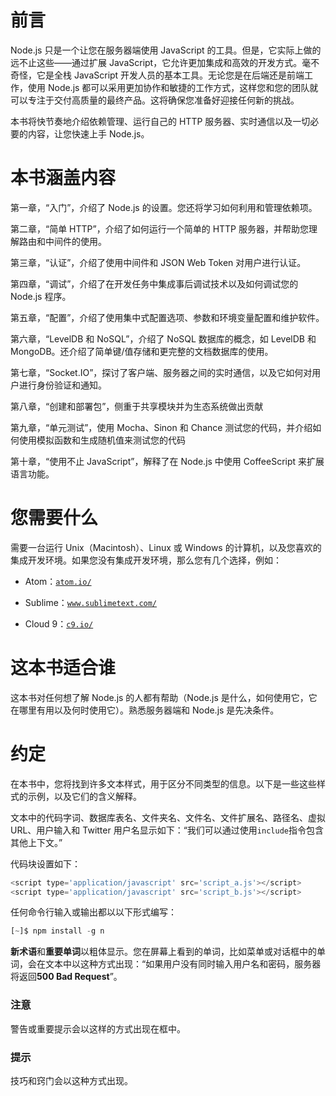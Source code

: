 # 前言

Node.js 只是一个让您在服务器端使用 JavaScript 的工具。但是，它实际上做的远不止这些——通过扩展 JavaScript，它允许更加集成和高效的开发方式。毫不奇怪，它是全栈 JavaScript 开发人员的基本工具。无论您是在后端还是前端工作，使用 Node.js 都可以采用更加协作和敏捷的工作方式，这样您和您的团队就可以专注于交付高质量的最终产品。这将确保您准备好迎接任何新的挑战。

本书将快节奏地介绍依赖管理、运行自己的 HTTP 服务器、实时通信以及一切必要的内容，让您快速上手 Node.js。

# 本书涵盖内容

第一章，“入门”，介绍了 Node.js 的设置。您还将学习如何利用和管理依赖项。

第二章，“简单 HTTP”，介绍了如何运行一个简单的 HTTP 服务器，并帮助您理解路由和中间件的使用。

第三章，“认证”，介绍了使用中间件和 JSON Web Token 对用户进行认证。

第四章，“调试”，介绍了在开发任务中集成事后调试技术以及如何调试您的 Node.js 程序。

第五章，“配置”，介绍了使用集中式配置选项、参数和环境变量配置和维护软件。

第六章，“LevelDB 和 NoSQL”，介绍了 NoSQL 数据库的概念，如 LevelDB 和 MongoDB。还介绍了简单键/值存储和更完整的文档数据库的使用。

第七章，“Socket.IO”，探讨了客户端、服务器之间的实时通信，以及它如何对用户进行身份验证和通知。

第八章，“创建和部署包”，侧重于共享模块并为生态系统做出贡献

第九章，“单元测试”，使用 Mocha、Sinon 和 Chance 测试您的代码，并介绍如何使用模拟函数和生成随机值来测试您的代码

第十章，“使用不止 JavaScript”，解释了在 Node.js 中使用 CoffeeScript 来扩展语言功能。

# 您需要什么

需要一台运行 Unix（Macintosh）、Linux 或 Windows 的计算机，以及您喜欢的集成开发环境。如果您没有集成开发环境，那么您有几个选择，例如：

+   Atom：[`atom.io/`](https://atom.io/)

+   Sublime：[`www.sublimetext.com/`](http://www.sublimetext.com/)

+   Cloud 9：[`c9.io/`](https://c9.io/)

# 这本书适合谁

这本书对任何想了解 Node.js 的人都有帮助（Node.js 是什么，如何使用它，它在哪里有用以及何时使用它）。熟悉服务器端和 Node.js 是先决条件。

# 约定

在本书中，您将找到许多文本样式，用于区分不同类型的信息。以下是一些这些样式的示例，以及它们的含义解释。

文本中的代码字词、数据库表名、文件夹名、文件名、文件扩展名、路径名、虚拟 URL、用户输入和 Twitter 用户名显示如下：“我们可以通过使用`include`指令包含其他上下文。”

代码块设置如下：

```js
<script type='application/javascript' src='script_a.js'></script>
<script type='application/javascript' src='script_b.js'></script>
```

任何命令行输入或输出都以以下形式编写：

```js
[~]$ npm install -g n

```

**新术语**和**重要单词**以粗体显示。您在屏幕上看到的单词，比如菜单或对话框中的单词，会在文本中以这种方式出现：“如果用户没有同时输入用户名和密码，服务器将返回**500 Bad Request**”。

### 注意

警告或重要提示会以这样的方式出现在框中。

### 提示

技巧和窍门会以这种方式出现。
